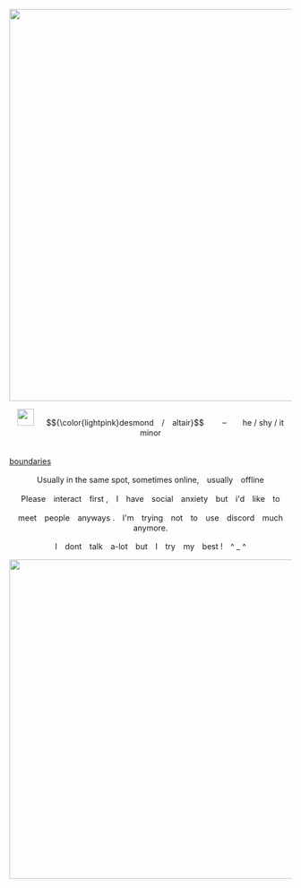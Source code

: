 
<p align="center">
    <img src="https://files.catbox.moe/6pt6tw.gif" width="700" />
</p>
<p align="center">
<img src="https://files.catbox.moe/wufkfw.gif" width="30" /> 　 $${\color{lightpink}desmond　/　altair}$$
　　⏖　　he  /  shy  /  it　　　　minor

　　　　　　　　　　　　　　　　　　　　　　　　　　　　　　　　　　　　　[boundaries](https://sntry.cc/beaucoup)
<p align="center">
Usually  in  the  same  spot,  sometimes  online,　usually　offline
<p align="center">
Please　interact　first ,　I　have　social　anxiety　but　i'd　like　to
<p align="center">
meet　people　anyways .　I'm　trying　not　to　use　discord　much　anymore.
        <p align="center">
I　dont　talk　a-lot　but　I　try　my　best !　^ _ ^

<p align="center">
    <img src="https://files.catbox.moe/ujkq39.png" width="570" />
</p>
